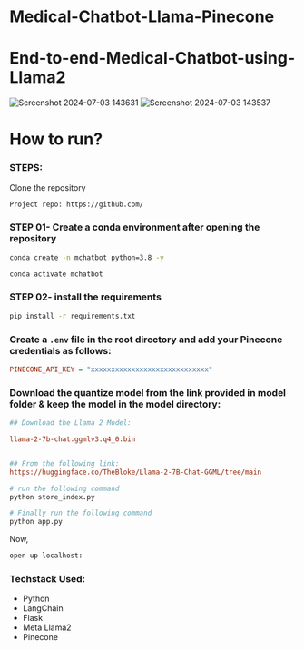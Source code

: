 # Medical-Chatbot-Llama-Pinecone

# End-to-end-Medical-Chatbot-using-Llama2
![Screenshot 2024-07-03 143631](https://github.com/Shankar297/Medical-Chatbot-Llama-Pinecone/assets/76767335/95cb2bc3-bc29-4172-b78c-1ef06e7c7859)
![Screenshot 2024-07-03 143537](https://github.com/Shankar297/Medical-Chatbot-Llama-Pinecone/assets/76767335/d7b194a5-4fca-4051-93a6-72b90a00295f)

# How to run?
### STEPS:

Clone the repository

```bash
Project repo: https://github.com/
```

### STEP 01- Create a conda environment after opening the repository

```bash
conda create -n mchatbot python=3.8 -y
```

```bash
conda activate mchatbot
```

### STEP 02- install the requirements
```bash
pip install -r requirements.txt
```


### Create a `.env` file in the root directory and add your Pinecone credentials as follows:

```ini
PINECONE_API_KEY = "xxxxxxxxxxxxxxxxxxxxxxxxxxxxx"
```


### Download the quantize model from the link provided in model folder & keep the model in the model directory:

```ini
## Download the Llama 2 Model:

llama-2-7b-chat.ggmlv3.q4_0.bin


## From the following link:
https://huggingface.co/TheBloke/Llama-2-7B-Chat-GGML/tree/main
```

```bash
# run the following command
python store_index.py
```

```bash
# Finally run the following command
python app.py
```

Now,
```bash
open up localhost:
```


### Techstack Used:

- Python
- LangChain
- Flask
- Meta Llama2
- Pinecone

